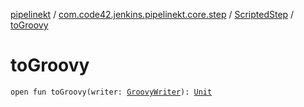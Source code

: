 [pipelinekt](../../index.md) / [com.code42.jenkins.pipelinekt.core.step](../index.md) / [ScriptedStep](index.md) / [toGroovy](./to-groovy.md)

# toGroovy

`open fun toGroovy(writer: `[`GroovyWriter`](../../com.code42.jenkins.pipelinekt.core.writer/-groovy-writer/index.md)`): `[`Unit`](https://kotlinlang.org/api/latest/jvm/stdlib/kotlin/-unit/index.html)